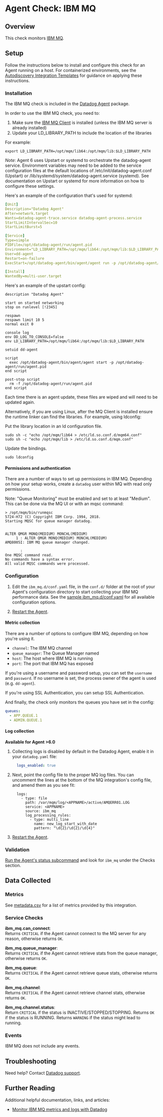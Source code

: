 # Agent Check: IBM MQ

## Overview

This check monitors [IBM MQ][1].

## Setup

Follow the instructions below to install and configure this check for an Agent running on a host. For containerized environments, see the [Autodiscovery Integration Templates][10] for guidance on applying these instructions.

### Installation

The IBM MQ check is included in the [Datadog Agent][2] package.

In order to use the IBM MQ check, you need to:

1. Make sure the [IBM MQ Client][3] is installed (unless the IBM MQ server is already installed)
2. Update your LD_LIBRARY_PATH to include the location of the libraries

For example:

```
export LD_LIBRARY_PATH=/opt/mqm/lib64:/opt/mqm/lib:$LD_LIBRARY_PATH
```

*Note*: Agent 6 uses Upstart or systemd to orchestrate the datadog-agent service. Environment variables may need to be added to the service configuration files at the default locations of /etc/init/datadog-agent.conf (Upstart) or /lib/systemd/system/datadog-agent.service (systemd). See documentation on Upstart or systemd for more information on how to configure these settings.

Here's an example of the configuration that's used for systemd:

```yaml
[Unit]
Description="Datadog Agent"
After=network.target
Wants=datadog-agent-trace.service datadog-agent-process.service
StartLimitIntervalSec=10
StartLimitBurst=5

[Service]
Type=simple
PIDFile=/opt/datadog-agent/run/agent.pid
Environment="LD_LIBRARY_PATH=/opt/mqm/lib64:/opt/mqm/lib:$LD_LIBRARY_PATH"
User=dd-agent
Restart=on-failure
ExecStart=/opt/datadog-agent/bin/agent/agent run -p /opt/datadog-agent/run/agent.pid

[Install]
WantedBy=multi-user.target
```

Here's an example of the upstart config:

```
description "Datadog Agent"

start on started networking
stop on runlevel [!2345]

respawn
respawn limit 10 5
normal exit 0

console log
env DD_LOG_TO_CONSOLE=false
env LD_LIBRARY_PATH=/opt/mqm/lib64:/opt/mqm/lib:$LD_LIBRARY_PATH

setuid dd-agent

script
  exec /opt/datadog-agent/bin/agent/agent start -p /opt/datadog-agent/run/agent.pid
end script

post-stop script
  rm -f /opt/datadog-agent/run/agent.pid
end script
```

Each time there is an agent update, these files are wiped and will need to be updated again.

Alternatively, if you are using Linux, after the MQ Client is installed ensure the runtime linker can find the libraries. For example, using ldconfig:

Put the library location in an ld configuration file.

```
sudo sh -c "echo /opt/mqm/lib64 > /etc/ld.so.conf.d/mqm64.conf"
sudo sh -c "echo /opt/mqm/lib > /etc/ld.so.conf.d/mqm.conf"
```

Update the bindings.

```
sudo ldconfig
```

#### Permissions and authentication

There are a number of ways to set up permissions in IBM MQ. Depending on how your setup works, create a `datadog` user within MQ with read only permissions.

Note: "Queue Monitoring" must be enabled and set to at least "Medium". This can be done via the MQ UI or with an mqsc command:

```
> /opt/mqm/bin/runmqsc
5724-H72 (C) Copyright IBM Corp. 1994, 2018.
Starting MQSC for queue manager datadog.


ALTER QMGR MONQ(MEDIUM) MONCHL(MEDIUM)
     1 : ALTER QMGR MONQ(MEDIUM) MONCHL(MEDIUM)
AMQ8005I: IBM MQ queue manager changed.

       :
One MQSC command read.
No commands have a syntax error.
All valid MQSC commands were processed.
```


### Configuration

1. Edit the `ibm_mq.d/conf.yaml` file, in the `conf.d/` folder at the root of your
   Agent's configuration directory to start collecting your IBM MQ performance data.
   See the [sample ibm_mq.d/conf.yaml][4] for all available configuration options.

2. [Restart the Agent][5].

#### Metric collection

There are a number of options to configure IBM MQ, depending on how you're using it.

- `channel`: The IBM MQ channel
- `queue_manager`: The Queue Manager named
- `host`: The host where IBM MQ is running
- `port`: The port that IBM MQ has exposed

If you're using a username and password setup, you can set the `username` and `password`. If no username is set, the process owner of the agent is used (e.g. `dd-agent`).

If you're using SSL Authentication, you can setup SSL Authentication.

And finally, the check only monitors the queues you have set in the config:

```yaml
queues:
  - APP.QUEUE.1
  - ADMIN.QUEUE.1
```

#### Log collection

**Available for Agent >6.0**

1. Collecting logs is disabled by default in the Datadog Agent, enable it in your `datadog.yaml` file:

    ```yaml
      logs_enabled: true
    ```

2. Next, point the config file to the proper MQ log files. You can uncomment the lines at the bottom of the MQ integration's config file, and amend them as you see fit:

    ```
      logs:
        - type: file
          path: /var/mqm/log/<APPNAME>/active/AMQERR01.LOG
          service: <APPNAME>
          source: ibm_mq
          log_processing_rules:
            - type: multi_line
              name: new_log_start_with_date
              pattern: "\d{2}/\d{2}/\d{4}"
    ```

3. [Restart the Agent][5].

### Validation

[Run the Agent's status subcommand][6] and look for `ibm_mq` under the Checks section.

## Data Collected

### Metrics

See [metadata.csv][7] for a list of metrics provided by this integration.

### Service Checks

**ibm_mq.can_connect**:<br/>
Returns `CRITICAL` if the Agent cannot connect to the MQ server for any reason, otherwise returns `OK`.

**ibm_mq.queue_manager**:<br/>
Returns `CRITICAL` if the Agent cannot retrieve stats from the queue manager, otherwise returns `OK`.

**ibm_mq.queue**:<br/>
Returns `CRITICAL` if the Agent cannot retrieve queue stats, otherwise returns `OK`.

**ibm_mq.channel**:<br/>
Returns `CRITICAL` if the Agent cannot retrieve channel stats, otherwise returns `OK`.

**ibm_mq.channel.status**:<br/>
Return `CRITICAL` if the status is INACTIVE/STOPPED/STOPPING. Returns `OK` if the status is RUNNING. Returns `WARNING` if the status might lead to running.

### Events

IBM MQ does not include any events.

## Troubleshooting

Need help? Contact [Datadog support][8].

## Further Reading
Additional helpful documentation, links, and articles:

* [Monitor IBM MQ metrics and logs with Datadog][9]

[1]: https://www.ibm.com/products/mq
[2]: https://app.datadoghq.com/account/settings#agent
[3]: https://developer.ibm.com/messaging/mq-downloads
[4]: https://github.com/DataDog/integrations-core/blob/master/ibm_mq/datadog_checks/ibm_mq/data/conf.yaml.example
[5]: https://docs.datadoghq.com/agent/guide/agent-commands/?tab=agentv6#start-stop-and-restart-the-agent
[6]: https://docs.datadoghq.com/agent/guide/agent-commands/?tab=agentv6#agent-status-and-information
[7]: https://github.com/DataDog/integrations-core/blob/master/ibm_mq/metadata.csv
[8]: https://docs.datadoghq.com/help
[9]: https://www.datadoghq.com/blog/monitor-ibmmq-with-datadog
[10]: https://docs.datadoghq.com/agent/autodiscovery/integrations
